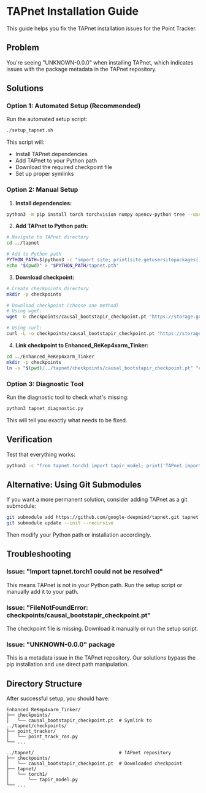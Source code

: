 # TAPnet Installation Guide

This guide helps you fix the TAPnet installation issues for the Point Tracker.

## Problem

You're seeing "UNKNOWN-0.0.0" when installing TAPnet, which indicates issues with the package metadata in the TAPnet repository.

## Solutions

### Option 1: Automated Setup (Recommended)

Run the automated setup script:

```bash
./setup_tapnet.sh
```

This script will:
- Install TAPnet dependencies
- Add TAPnet to your Python path
- Download the required checkpoint file
- Set up proper symlinks

### Option 2: Manual Setup

1. **Install dependencies:**
```bash
python3 -m pip install torch torchvision numpy opencv-python tree --user
```

2. **Add TAPnet to Python path:**
```bash
# Navigate to TAPnet directory
cd ../tapnet

# Add to Python path
PYTHON_PATH=$(python3 -c "import site; print(site.getusersitepackages())")
echo "$(pwd)" > "$PYTHON_PATH/tapnet.pth"
```

3. **Download checkpoint:**
```bash
# Create checkpoints directory
mkdir -p checkpoints

# Download checkpoint (choose one method)
# Using wget:
wget -O checkpoints/causal_bootstapir_checkpoint.pt "https://storage.googleapis.com/dm-tapnet/causal_bootstapir_checkpoint.pt"

# Using curl:
curl -L -o checkpoints/causal_bootstapir_checkpoint.pt "https://storage.googleapis.com/dm-tapnet/causal_bootstapir_checkpoint.pt"
```

4. **Link checkpoint to Enhanced_ReKep4xarm_Tinker:**
```bash
cd ../Enhanced_ReKep4xarm_Tinker
mkdir -p checkpoints
ln -s "$(pwd)/../tapnet/checkpoints/causal_bootstapir_checkpoint.pt" "checkpoints/causal_bootstapir_checkpoint.pt"
```

### Option 3: Diagnostic Tool

Run the diagnostic tool to check what's missing:

```bash
python3 tapnet_diagnostic.py
```

This will tell you exactly what needs to be fixed.

## Verification

Test that everything works:

```bash
python3 -c "from tapnet.torch1 import tapir_model; print('TAPnet import successful!')"
```

## Alternative: Using Git Submodules

If you want a more permanent solution, consider adding TAPnet as a git submodule:

```bash
git submodule add https://github.com/google-deepmind/tapnet.git tapnet
git submodule update --init --recursive
```

Then modify your Python path or installation accordingly.

## Troubleshooting

### Issue: "Import tapnet.torch1 could not be resolved"

This means TAPnet is not in your Python path. Run the setup script or manually add it to your path.

### Issue: "FileNotFoundError: checkpoints/causal_bootstapir_checkpoint.pt"

The checkpoint file is missing. Download it manually or run the setup script.

### Issue: "UNKNOWN-0.0.0" package

This is a metadata issue in the TAPnet repository. Our solutions bypass the pip installation and use direct path manipulation.

## Directory Structure

After successful setup, you should have:

```
Enhanced_ReKep4xarm_Tinker/
├── checkpoints/
│   └── causal_bootstapir_checkpoint.pt  # Symlink to ../tapnet/checkpoints/
├── point_tracker/
│   └── point_track_ros.py
└── ...

../tapnet/                               # TAPnet repository
├── checkpoints/
│   └── causal_bootstapir_checkpoint.pt  # Downloaded checkpoint
├── tapnet/
│   └── torch1/
│       └── tapir_model.py
└── ...
```
